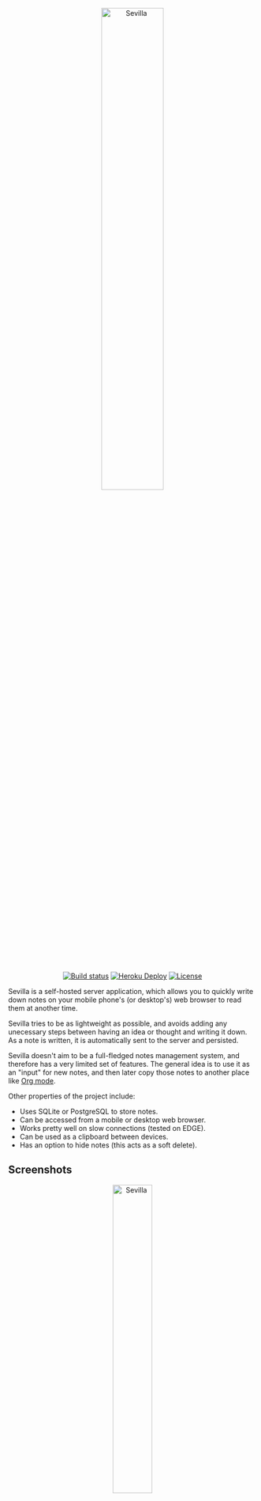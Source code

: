 <p align="center">
  <img alt="Sevilla" src="https://user-images.githubusercontent.com/6868935/63655563-a5f11d00-c789-11e9-9e4c-225312a9d598.png" width="50%">
  <br/>
  <a href="https://travis-ci.org/federicotdn/sevilla"><img alt="Build status" src="https://travis-ci.org/federicotdn/sevilla.svg?branch=master"></a>
  <a href="https://heroku.com/deploy"><img alt="Heroku Deploy" src="https://img.shields.io/static/v1?label=heroku&message=deploy&color=blueviolet"></a>
  <a href="https://github.com/federicotdn/sevilla/blob/master/LICENSE"><img alt="License" src="https://img.shields.io/github/license/federicotdn/sevilla"></a> 
</p>

Sevilla is a self-hosted server application, which allows you to quickly write down notes on your mobile phone's (or desktop's) web browser to read them at another time.

Sevilla tries to be as lightweight as possible, and avoids adding any unecessary steps between having an idea or thought and writing it down. As a note is written, it is automatically sent to the server and persisted.

Sevilla doesn't aim to be a full-fledged notes management system, and therefore has a very limited set of features. The general idea is to use it as an "input" for new notes, and then later copy those notes to another place like [Org mode](https://orgmode.org/).

Other properties of the project include:

- Uses SQLite or PostgreSQL to store notes.
- Can be accessed from a mobile or desktop web browser.
- Works pretty well on slow connections (tested on EDGE).
- Can be used as a clipboard between devices.
- Has an option to hide notes (this acts as a soft delete).

## Screenshots
<p align="center">
  <img alt="Sevilla" src="https://user-images.githubusercontent.com/6868935/64915149-ef1d0700-d760-11e9-9c7d-8ee9c3bee664.gif" width="40%">
</p>

## Deploying
TODO

## License
Copyright © 2019 Federico Tedin.

Distributed under the GNU General Public License, version 3.
